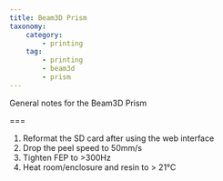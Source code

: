 ```yaml
---
title: Beam3D Prism
taxonomy:
    category:
        - printing
    tag:
        - printing
        - beam3d
        - prism
---
```


General notes for the Beam3D Prism

===

1. Reformat the SD card after using the web interface
1. Drop the peel speed to 50mm/s
1. Tighten FEP to >300Hz
1. Heat room/enclosure and resin to > 21°C